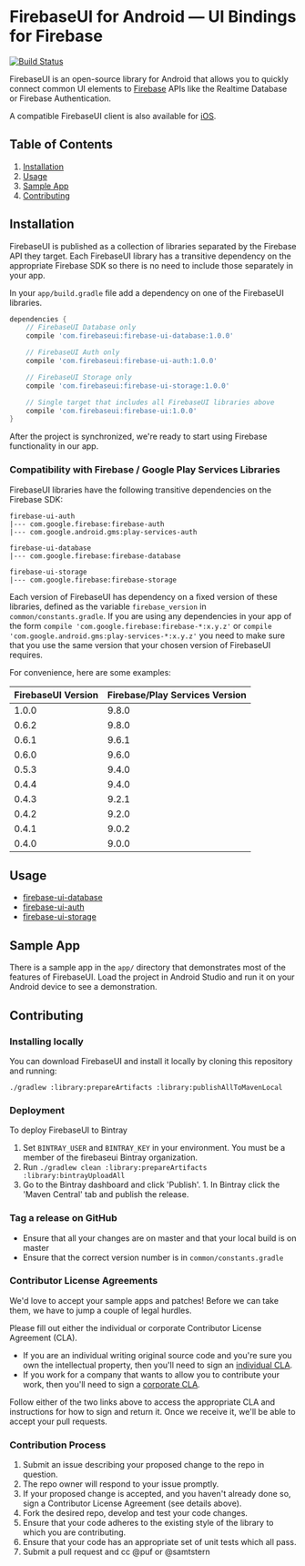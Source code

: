 # FirebaseUI for Android — UI Bindings for Firebase

[![Build Status](https://travis-ci.org/firebase/FirebaseUI-Android.svg?branch=master)](https://travis-ci.org/firebase/FirebaseUI-Android)

FirebaseUI is an open-source library for Android that allows you to
quickly connect common UI elements to [Firebase](https://firebase.google.com)
APIs like the Realtime Database or Firebase Authentication.

A compatible FirebaseUI client is also available for [iOS](https://github.com/firebase/firebaseui-ios).

## Table of Contents

  1. [Installation](#installation)
  1. [Usage](#usage)
  1. [Sample App](#sample-app)
  1. [Contributing](#contributing)

## Installation

FirebaseUI is published as a collection of libraries separated by the
Firebase API they target. Each FirebaseUI library has a transitive
dependency on the appropriate Firebase SDK so there is no need to include
those separately in your app.

In your `app/build.gradle` file add a dependency on one of the FirebaseUI
libraries.

```groovy
dependencies {
    // FirebaseUI Database only
    compile 'com.firebaseui:firebase-ui-database:1.0.0'

    // FirebaseUI Auth only
    compile 'com.firebaseui:firebase-ui-auth:1.0.0'

    // FirebaseUI Storage only
    compile 'com.firebaseui:firebase-ui-storage:1.0.0'

    // Single target that includes all FirebaseUI libraries above
    compile 'com.firebaseui:firebase-ui:1.0.0'
}
```

After the project is synchronized, we're ready to start using Firebase functionality in our app.

### Compatibility with Firebase / Google Play Services Libraries

FirebaseUI libraries have the following transitive dependencies on the Firebase SDK:
```
firebase-ui-auth
|--- com.google.firebase:firebase-auth
|--- com.google.android.gms:play-services-auth

firebase-ui-database
|--- com.google.firebase:firebase-database

firebase-ui-storage
|--- com.google.firebase:firebase-storage
```

Each version of FirebaseUI has dependency on a fixed version of these libraries, defined as the variable `firebase_version`
in `common/constants.gradle`.  If you are using any dependencies in your app of the form
`compile 'com.google.firebase:firebase-*:x.y.z'` or `compile 'com.google.android.gms:play-services-*:x.y.z'`
you need to make sure that you use the same version that your chosen version of FirebaseUI requires.

For convenience, here are some examples:

| FirebaseUI Version | Firebase/Play Services Version |
|--------------------|--------------------------------|
| 1.0.0              | 9.8.0                          |
| 0.6.2              | 9.8.0                          |
| 0.6.1              | 9.6.1                          |
| 0.6.0              | 9.6.0                          |
| 0.5.3              | 9.4.0                          |
| 0.4.4              | 9.4.0                          |
| 0.4.3              | 9.2.1                          |
| 0.4.2              | 9.2.0                          |
| 0.4.1              | 9.0.2                          |
| 0.4.0              | 9.0.0                          |

## Usage

  * [firebase-ui-database](database/README.md)
  * [firebase-ui-auth](auth/README.md)
  * [firebase-ui-storage](storage/README.md)

## Sample App

There is a sample app in the `app/` directory that demonstrates most
of the features of FirebaseUI. Load the project in Android Studio and
run it on your Android device to see a demonstration.

## Contributing

### Installing locally

You can download FirebaseUI and install it locally by cloning this
repository and running:

    ./gradlew :library:prepareArtifacts :library:publishAllToMavenLocal

###  Deployment

To deploy FirebaseUI to Bintray

  1. Set `BINTRAY_USER` and `BINTRAY_KEY` in your environment. You must
     be a member of the firebaseui Bintray organization.
  1. Run `./gradlew clean :library:prepareArtifacts :library:bintrayUploadAll`
  1. Go to the Bintray dashboard and click 'Publish'.
    1. In Bintray click the 'Maven Central' tab and publish the release.

### Tag a release on GitHub

* Ensure that all your changes are on master and that your local build is on master
* Ensure that the correct version number is in `common/constants.gradle`

### Contributor License Agreements

We'd love to accept your sample apps and patches! Before we can take them, we
have to jump a couple of legal hurdles.

Please fill out either the individual or corporate Contributor License Agreement
(CLA).

  * If you are an individual writing original source code and you're sure you
    own the intellectual property, then you'll need to sign an
    [individual CLA](https://developers.google.com/open-source/cla/individual).
  * If you work for a company that wants to allow you to contribute your work,
    then you'll need to sign a
    [corporate CLA](https://developers.google.com/open-source/cla/corporate).

Follow either of the two links above to access the appropriate CLA and
instructions for how to sign and return it. Once we receive it, we'll be able to
accept your pull requests.

### Contribution Process

1. Submit an issue describing your proposed change to the repo in question.
1. The repo owner will respond to your issue promptly.
1. If your proposed change is accepted, and you haven't already done so, sign a
   Contributor License Agreement (see details above).
1. Fork the desired repo, develop and test your code changes.
1. Ensure that your code adheres to the existing style of the library to which
   you are contributing.
1. Ensure that your code has an appropriate set of unit tests which all pass.
1. Submit a pull request and cc @puf or @samtstern
